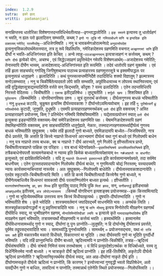 ```yaml
---
index:  1.2.9
sutra:  इको झल्
vritti:  padamanjari
---
```


सनाक्षिप्तस्य धातोरिका विशेषणात्तदन्तविधिर्भवतीत्याह--इगन्ताद्धातोरिति । `इक् स्मरणे` इत्यास्य तु धातोर्ग्रहणं न भवति, न ह्यतः परो झलादिसन् सम्भवति, कथम् ? `इणो गा लुङि` `णौ गमिरवबोधने` `सनि च` `इण्वदिक इति वक्तव्यम्` `गमेरिट् परस्मैपदेषु`--अधिजेगमिषति । ननु च भावकर्मणओरात्मनेपदे `अनुदात्तोपदेश` इत्यनुनासिकलोपार्थमेतत्स्यात्, तत्र तु रूपे विप्रतिपत्तिः, गमेरिङादेशस्य ग्रहणमिति वचनात् `अज्झनगमां सनि` इति दीर्घो न भवति-अधिजिगंस्यत इति केचित् ।
अन्ये त्वाहुः-`ठठअज्झनगमान्` इत्यत्राज्ग्रहणं न कर्त्तव्यम्, कथम् ? `सनि दीर्घः` इत्येको योगः, अचश्च , एवं सिद्धेऽजग्रहणं प्रवृत्तिभेदेन गमेरपि विशेषणआर्थम्--अजादेशस्य गमेरिति; तेनास्यापि दीर्घेण भाव्यम्, अजादेशत्वाद्-अधिजिगांस्यत इति रूपमिति । तदेवं धातोरपि ग्रहणं युक्तमेव । एवं तर्हि झला साहचर्याद् गर्गादिषु जिगीषुशब्दस्य पाठाच्च प्रत्याहारस्य ग्रहणमुत्तरसूत्रे च इक्समीपाद्धलः पर इत्यनुपपन्नं धातुग्रहणे । झलादिरिति । कथं पुनस्सत्सप्तमीनिर्देशे तदादिविधिः शक्यो विज्ञातुम् ? झल्मात्रस्य सनोऽसम्भवात् । ननु च चिकीर्षितेत्यादवतो लोपे सति सम्भवति, अपूर्वविधत्वाच्च न लोपस्य स्थानिवत्त्वाम्; एवं तर्हि वृद्धिसंज्ञासूत्राद्यस्यादिरिति वर्त्तते सन् किद्भवति, कीदृशः ? यस्य ढलादिरिति । एतेन तदन्तविधिरपि निरस्तो वेदितव्यः । चिचीषतीति । `एकाचः` इतीट्प्रतिषेधः । तुष्टूषतीति । `शर्पूर्वाः खयः` । शिशयिषत इति । `पूर्ववत्सनः` ।किमर्थमिति । योगविभागविषयः प्रश्नः । सूत्रं तूत्तरार्थं कर्त्तव्यम् । दीर्घत्वगुणस्य बाधकं भविष्यतीति । ननु `कुङ्शब्दे` कटादिः, चुकूषत इत्यस्मि दीर्घस्यावकाशः ? दीर्घान्तोऽयमित्यवोचाम् । इह तर्हि `गु पुरीषोत्सर्गे` `ध्रु गतिस्थैर्ययोः` कुटादी, जुगूषति, दुधूषति । एवमपि प्रत्याहारग्रहणमनर्थकम् `उतो दीर्घ` इति वक्त्वयम् ? अस्ति प्रत्याहारग्रहणे प्रयोजनम्, किम् ? प्रतिभेदेन गमिमपि विशेषयिष्यामीति । यद्येतावत्प्रयोजनं स्यात् `उतो दीर्घ` इत्युक्त्वा इङ्हन्योरिति वक्तव्यम्-येषां समेरिङादेशस्य ग्रहणमिति पक्षः । येषामनिङादेशस्यापि ग्रहणं तेषामिहन्योरिति वक्तव्यम्, हना साहचर्यादिरिति धातुर्गृह्यते, नेकारः, तस्मादज्गरहणसामर्थ्याद्दीर्घत्वं गुणस्य बाधकं भविष्यतीति सुष्ठूक्तम् । यथैव तर्हि झलादौ गुणो बाध्यते, एवमिङादावपि बाध्येत--जिजविषयति, नात्र दीर्धः प्रवर्त्तते, किं असति हि कित्त्वे नाप्राप्ते विध्यन्तरे आरभ्यमाणं दीर्घत्वं यथा गुणं बाधते एवं णिलोपमपि बाधेन । ननु यत्र नाप्राप्ते तस्य बाधकः, क्व च नाप्राप्ते ? दीर्घ आरभ्यते, गुणे णिलोपे तु ज्ञीप्सतीत्यत्र प्राप्ते, चिचीषतीत्यत्राप्राप्ते पाक्षिक एव परिहारः । यत्र बाध्यं भेदेनापेक्ष्यते--`इदमस्मिन्विषये प्राप्तमिदमस्तिन्विषये` इति, तत्रैकबाधेनोपपत्तौ सत्यामनेकबाधो न न्याय्य इति किमेकं बाध्यतामित्यपेक्षायाम् `येन न#आप्राप्ते स बाधनीटः` इत्युच्यते, एवं ह्यपेक्षितविधिर्भवति । यदि तु `नाप्राप्ते विध्यन्तरे इदमारभ्यते` इति कार्यसामान्यमपेक्ष्यते, तदा सर्वमेव बाधनीयम् । एतेन पुरस्तादपवादन्यायेन णिलोपमेव दीर्घत्वं बाधेत, न गुणमित्यपि चोद्यं निरस्तम्; यस्यादयमपि न्यायः कार्यसमान्यचिन्तायां नास्त्येव । अतः सुष्ठूक्तम्--णिलोपमपि बाधेतेति । दीर्घत्वस्यावकाशदानायेति । एतदेव स्फुटयति-चिचीषतीत्यादि ष्विति । सति हि कत्त्वे चिचीषतीत्यादौ कित्त्वेनैव गुणो बाध्यते, न दीर्घेणेत्यबाधित्वैव विध्यन्तरं सावकाशो दीर्घः परत्वाण्णिलोपेन बाध्यत इत्यर्थः । ज्ञीप्सतीति । `मारणतोषणनिशामनेषु ज्ञा`, `ज्ञप मिच्च` इति चुरादिषु पाठाद् णिचि पुकि `मितां ह्रस्वः`, सन्, `सनीबन्तर्द्ध` इतीडभावक्षे `आप्ज्ञपृधामीत्` इतीत्त्वम्, `अत्र लोपोऽभ्यासस्य ` ।किमर्थो योगविभाग इत्यशङ्क्य प्रयोजनमाह--इकः कित्तवमित्यादि । गुणो मा भूदित्येवमर्थमिक उत्तरस्य सनः कित्त्वं विधीयतइत्यर्थः । दूषयति-दीर्घारम्भादिति । गुणो न भविष्यतीति शेषः । कृते भवेदिति । शास्त्रमावर्तमानं जपादिवद्भर्मे साधनमिति भावः । अनर्थकं त्विति । शास्त्रपूर्वकात्प्रयोगाद्धर्मो न तु प्रवृत्तिमात्रादिति भावः । ननु च `सनि मीमाघु` इत्यत्र मिनोतेरपि मीग्रहणेन ग्रहणार्थं दीर्घविधिः स्याद्, मा भून्मीग्रहणेन ग्रहणम्, `मीनातिमिनोतिदीङां ल्यपि च` इत्यात्वे कृते `गामादाग्रहणेष्वविशेषः` इति माग्रहणेन ग्रहणं भविष्यति; तत्रायमप्यर्थो मीग्रहणमपि न कर्त्तव्यं भवति । ह्रस्वार्थमिति । ह्रस्वानामेव दीर्घविधानासामर्थ्याद् गुणो न स्याद्, दीर्घाणां तु पुनः प्राप्नोति--लुलूषति; न हि दोर्घान्तेषु दीर्घशास्त्रं प्रवर्त्तते, पूर्वमेव तद्रूपसद्भावादिति भावः । सामार्थ्याद्धि पुनर्भाव्यमिति । सामर्थ्यम् = प्रयोजनसद्भावः, यथा `मो राजि समः क्वौ` इति मकारस्यैव मकारो विधीयते, विकारान्तरं मा भूदिति । तथा दीर्घस्यापि गुणो मा भूदिति पुनर्दीर्धो भविष्यति । यदि तर्हि प्राप्नुवन्विधिः दीर्घेण बाध्यते, ॠदित्त्वामपि न प्राप्नोति-चिकीर्षति, तत्राह--ॠदित्त्वं दीर्घसंश्रयमिति । दीर्घः संश्रयो निमित्तं यस्य तत्तथोक्तम् । यं विधिं प्रत्युपदेशोऽनर्थकः स विधिर्बाध्यते, यस्य तु विधेर्निमित्तमेव नासौ बाध्यते । न चात्राकृते दीर्घे ॠदित्त्वं प्राप्नोति । इह तर्हि-तितीर्षति, अकृतेऽपि दीर्घत्वे ॠदित्त्वं प्राप्नोतीति ? ॠदित्त्वानिवृत्त्यर्थमेव दीर्घत्वं स्याद्, अत आह-दीर्घाणां नाकृते दीर्घ इति । दीर्घाणामप्यकृते दीर्घत्वे ऋदित्त्वं न प्राप्नोति, किं कारणम् ? इत्त्वोत्त्वाभ्यां गुणवृद्धी भवतो विप्रतिषेधेन, अतो यावद्दीर्धेण गुणो न बाधितः, तावदित्त्वं न पाप्नोति; तस्मान्नार्थ एतेनेति स्थिते प्रयोजनमाह--णिलोपस्त्विति ।।

